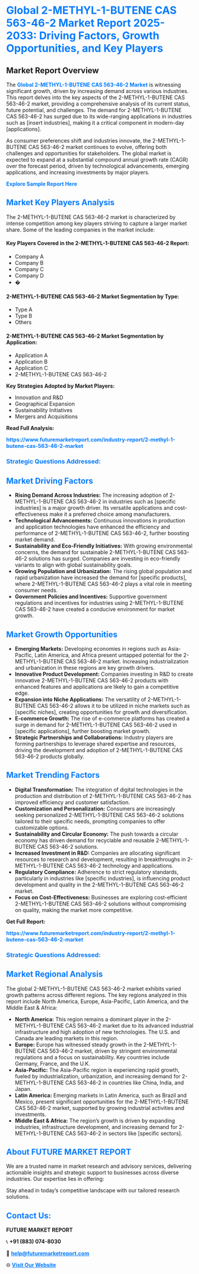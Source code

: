<h1 style="color: #007BFF;">Global 2-METHYL-1-BUTENE CAS 563-46-2 Market Report 2025-2033: Driving Factors, Growth Opportunities, and Key Players</h1>

<section id="overview">
<h2>Market Report Overview</h2>
<p>The <a href="https://www.futuremarketreport.com/industry-report/2-methyl-1-butene-cas-563-46-2-market" style="color: #007BFF; text-decoration: none;"><strong>Global 2-METHYL-1-BUTENE CAS 563-46-2 Market</strong></a> is witnessing significant growth, driven by increasing demand across various industries. This report delves into the key aspects of the 2-METHYL-1-BUTENE CAS 563-46-2 market, providing a comprehensive analysis of its current status, future potential, and challenges. The demand for 2-METHYL-1-BUTENE CAS 563-46-2 has surged due to its wide-ranging applications in industries such as [insert industries], making it a critical component in modern-day [applications].</p>
<p>As consumer preferences shift and industries innovate, the 2-METHYL-1-BUTENE CAS 563-46-2 market continues to evolve, offering both challenges and opportunities for stakeholders. The global market is expected to expand at a substantial compound annual growth rate (CAGR) over the forecast period, driven by technological advancements, emerging applications, and increasing investments by major players.</p>
</section>

<section id="overview">
<p><a href="https://www.futuremarketreport.com/request-sample/reportId=111458" style="color: #007BFF; text-decoration: none;"><strong>Explore Sample Report Here</strong></a></p>
</section>

<section id="key-players">
<h2 style="color: #007BFF;">Market Key Players Analysis</h2>
<p>The 2-METHYL-1-BUTENE CAS 563-46-2 market is characterized by intense competition among key players striving to capture a larger market share. Some of the leading companies in the market include:</p>
<h4>Key Players Covered in the 2-METHYL-1-BUTENE CAS 563-46-2 Report:</h4>
<ul><li>Company A</li><li>Company B</li><li>Company C</li><li>Company D</li><li>�</li></ul>
<h4>2-METHYL-1-BUTENE CAS 563-46-2 Market Segmentation by Type:</h4>
<ul><li>Type A</li><li>Type B</li><li>Others</li></ul>

<h4>2-METHYL-1-BUTENE CAS 563-46-2 Market Segmentation by Application:</h4>
<ul><li>Application A</li><li>Application B</li><li>Application C</li><li>2-METHYL-1-BUTENE CAS 563-46-2</li></ul>
<p><strong>Key Strategies Adopted by Market Players:</strong></p>
<ul>
<li>Innovation and R&D</li>
<li>Geographical Expansion</li>
<li>Sustainability Initiatives</li>
<li>Mergers and Acquisitions</li>
</ul>
</section>

<section>
<p><strong>Read Full Analysis: </strong></p><a href="https://www.futuremarketreport.com/industry-report/2-methyl-1-butene-cas-563-46-2-market" style="color: #007BFF; text-decoration: none;"><strong>https://www.futuremarketreport.com/industry-report/2-methyl-1-butene-cas-563-46-2-market</strong></a>
<h3 style="color: #007BFF;">Strategic Questions Addressed:</h3>
</section>

<section id="driving-factors">
<h2 style="color: #007BFF;">Market Driving Factors</h2>
<ul>
<li><strong>Rising Demand Across Industries:</strong> The increasing adoption of 2-METHYL-1-BUTENE CAS 563-46-2 in industries such as [specific industries] is a major growth driver. Its versatile applications and cost-effectiveness make it a preferred choice among manufacturers.</li>
<li><strong>Technological Advancements:</strong> Continuous innovations in production and application technologies have enhanced the efficiency and performance of 2-METHYL-1-BUTENE CAS 563-46-2, further boosting market demand.</li>
<li><strong>Sustainability and Eco-Friendly Initiatives:</strong> With growing environmental concerns, the demand for sustainable 2-METHYL-1-BUTENE CAS 563-46-2 solutions has surged. Companies are investing in eco-friendly variants to align with global sustainability goals.</li>
<li><strong>Growing Population and Urbanization:</strong> The rising global population and rapid urbanization have increased the demand for [specific products], where 2-METHYL-1-BUTENE CAS 563-46-2 plays a vital role in meeting consumer needs.</li>
<li><strong>Government Policies and Incentives:</strong> Supportive government regulations and incentives for industries using 2-METHYL-1-BUTENE CAS 563-46-2 have created a conducive environment for market growth.</li>
</ul>
</section>

<section id="growth-opportunities">
<h2 style="color: #007BFF;">Market Growth Opportunities</h2>
<ul>
<li><strong>Emerging Markets:</strong> Developing economies in regions such as Asia-Pacific, Latin America, and Africa present untapped potential for the 2-METHYL-1-BUTENE CAS 563-46-2 market. Increasing industrialization and urbanization in these regions are key growth drivers.</li>
<li><strong>Innovative Product Development:</strong> Companies investing in R&D to create innovative 2-METHYL-1-BUTENE CAS 563-46-2 products with enhanced features and applications are likely to gain a competitive edge.</li>
<li><strong>Expansion into Niche Applications:</strong> The versatility of 2-METHYL-1-BUTENE CAS 563-46-2 allows it to be utilized in niche markets such as [specific niches], creating opportunities for growth and diversification.</li>
<li><strong>E-commerce Growth:</strong> The rise of e-commerce platforms has created a surge in demand for 2-METHYL-1-BUTENE CAS 563-46-2 used in [specific applications], further boosting market growth.</li>
<li><strong>Strategic Partnerships and Collaborations:</strong> Industry players are forming partnerships to leverage shared expertise and resources, driving the development and adoption of 2-METHYL-1-BUTENE CAS 563-46-2 products globally.</li>
</ul>
</section>

<section id="trending-factors">
<h2 style="color: #007BFF;">Market Trending Factors</h2>
<ul>
<li><strong>Digital Transformation:</strong> The integration of digital technologies in the production and distribution of 2-METHYL-1-BUTENE CAS 563-46-2 has improved efficiency and customer satisfaction.</li>
<li><strong>Customization and Personalization:</strong> Consumers are increasingly seeking personalized 2-METHYL-1-BUTENE CAS 563-46-2 solutions tailored to their specific needs, prompting companies to offer customizable options.</li>
<li><strong>Sustainability and Circular Economy:</strong> The push towards a circular economy has driven demand for recyclable and reusable 2-METHYL-1-BUTENE CAS 563-46-2 solutions.</li>
<li><strong>Increased Investment in R&D:</strong> Companies are allocating significant resources to research and development, resulting in breakthroughs in 2-METHYL-1-BUTENE CAS 563-46-2 technology and applications.</li>
<li><strong>Regulatory Compliance:</strong> Adherence to strict regulatory standards, particularly in industries like [specific industries], is influencing product development and quality in the 2-METHYL-1-BUTENE CAS 563-46-2 market.</li>
<li><strong>Focus on Cost-Effectiveness:</strong> Businesses are exploring cost-efficient 2-METHYL-1-BUTENE CAS 563-46-2 solutions without compromising on quality, making the market more competitive.</li>
</ul>
</section>

<section>
<p><strong>Get Full Report: </strong></p><a href="https://www.futuremarketreport.com/industry-report/2-methyl-1-butene-cas-563-46-2-market" style="color: #007BFF; text-decoration: none;"><strong>https://www.futuremarketreport.com/industry-report/2-methyl-1-butene-cas-563-46-2-market</strong></a>
<h3 style="color: #007BFF;">Strategic Questions Addressed:</h3>
</section>


<section id="regional-analysis">
<h2 style="color: #007BFF;">Market Regional Analysis</h2>
<p>The global 2-METHYL-1-BUTENE CAS 563-46-2 market exhibits varied growth patterns across different regions. The key regions analyzed in this report include North America, Europe, Asia-Pacific, Latin America, and the Middle East & Africa:</p>
<ul>
<li><strong>North America:</strong> This region remains a dominant player in the 2-METHYL-1-BUTENE CAS 563-46-2 market due to its advanced industrial infrastructure and high adoption of new technologies. The U.S. and Canada are leading markets in this region.</li>
<li><strong>Europe:</strong> Europe has witnessed steady growth in the 2-METHYL-1-BUTENE CAS 563-46-2 market, driven by stringent environmental regulations and a focus on sustainability. Key countries include Germany, France, and the U.K.</li>
<li><strong>Asia-Pacific:</strong> The Asia-Pacific region is experiencing rapid growth, fueled by industrialization, urbanization, and increasing demand for 2-METHYL-1-BUTENE CAS 563-46-2 in countries like China, India, and Japan.</li>
<li><strong>Latin America:</strong> Emerging markets in Latin America, such as Brazil and Mexico, present significant opportunities for the 2-METHYL-1-BUTENE CAS 563-46-2 market, supported by growing industrial activities and investments.</li>
<li><strong>Middle East & Africa:</strong> The region’s growth is driven by expanding industries, infrastructure development, and increasing demand for 2-METHYL-1-BUTENE CAS 563-46-2 in sectors like [specific sectors].</li>
</ul>
</section>

<footer>
<h2 style="color: #007BFF;">About FUTURE MARKET REPORT</h2>
<p>We are a trusted name in market research and advisory services, delivering actionable insights and strategic support to businesses across diverse industries. Our expertise lies in offering:</p>

<p>Stay ahead in today’s competitive landscape with our tailored research solutions.</p>

<h2 style="color: #007BFF;">Contact Us:</h2>
<p><strong>FUTURE MARKET REPORT</strong></p>
<p>📞 <strong>+91 (883) 074-8030</strong></p>
<p>📧 <strong><a href="mailto:help@futuremarketreport.com" style="color: #007BFF;">help@futuremarketreport.com</a></strong></p>
<p>🌐 <strong><a href="https://www.futuremarketreport.com/" style="color: #007BFF;">Visit Our Website</a></strong></p>
</footer>